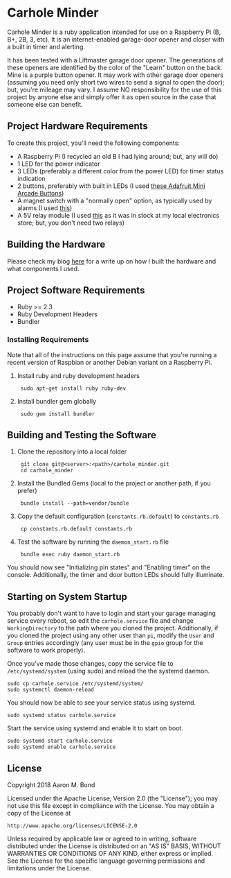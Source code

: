 # Carhole Minder

Carhole Minder is a ruby application intended for use on a Raspberry Pi (B, B+, 2B, 3, etc).  It is an internet-enabled garage-door opener and closer with a built in timer and alerting.  

It has been tested with a Liftmaster garage door opener.  The generations of these openers are identified by the color of the "Learn" button on the back.  Mine is a purple button opener.  It may work with other garage door openers (assuming you need only short two wires to send a signal to open the door); but, you're mileage may vary.  I assume NO responsibility for the use of this project by anyone else and simply offer it as open source in the case that someone else can benefit.

## Project Hardware Requirements

To create this project, you'll need the following components:

* A Raspberry Pi (I recycled an old B I had lying around; but, any will do)
* 1 LED for the power indicator 
* 3 LEDs (preferably a different color from the power LED) for timer status indication
* 2 buttons, preferably with built in LEDs (I used [these Adafruit Mini Arcade Buttons](https://www.adafruit.com/product/3429))
* A magnet switch with a "normally open" option, as typically used by alarms (I used [this](http://www.microcenter.com/product/422392/Switch_Magnetic_Alarm))
* A 5V relay module (I used [this](http://www.microcenter.com/product/486581/2_Channel_5V_Relay_Module) as it was in stock at my local electronics store; but, you don't need two relays)

## Building the Hardware

Please check my blog [here](https://thelurkingvariable.com/2018/06/19/a-garage-door-controller-based-on-a-raspberry-pi/) for a write up on how I built the hardware and what components I used.

## Project Software Requirements

* Ruby >= 2.3
* Ruby Development Headers
* Bundler

### Installing Requirements

Note that all of the instructions on this page assume that you're running a recent version of Raspbian or another Debian variant on a Raspberry Pi.

1. Install ruby and ruby development headers

        sudo apt-get install ruby ruby-dev

1. Install bundler gem globally

        sudo gem install bundler

## Building and Testing the Software

1. Clone the repository into a local folder

        git clone git@<server>:<path>/carhole_minder.git
        cd carhole_minder

1. Install the Bundled Gems (local to the project or another path, if you prefer)

        bundle install --path=vendor/bundle

1. Copy the default configuration (`constants.rb.default`) to `constants.rb`

        cp constants.rb.default constants.rb

1. Test the software by running the `daemon_start.rb` file

        bundle exec ruby daemon_start.rb


You should now see "Initializing pin states" and "Enabling timer" on the console.  Additionally, the timer and door button LEDs should fully illuminate. 

## Starting on System Startup

You probably don't want to have to login and start your garage managing service every reboot, so edit the `carhole.service` file and change `WorkingDirectory` to the path where you cloned the project.  Additionally, if you cloned the project using any other user than `pi`, modify the `User` and `Group` entries accordingly (any user must be in the `gpio` group for the software to work properly).

Once you've made those changes, copy the service file to `/etc/systemd/system` (using sudo) and reload the the systemd daemon.

```
sudo cp carhole.service /etc/systemd/system/
sudo systemctl daemon-reload
```

You should now be able to see your service status using systemd.

```
sudo systemd status carhole.service
```

Start the service using systemd and enable it to start on boot.

```
sudo systemd start carhole.service
sudo systemd enable carhole.service
```

## License

Copyright 2018 Aaron M. Bond

Licensed under the Apache License, Version 2.0 (the "License"); you may not use this file except in compliance with the License. You may obtain a copy of the License at

    http://www.apache.org/licenses/LICENSE-2.0

Unless required by applicable law or agreed to in writing, software distributed under the License is distributed on an "AS IS" BASIS, WITHOUT WARRANTIES OR CONDITIONS OF ANY KIND, either express or implied. See the License for the specific language governing permissions and limitations under the License.

